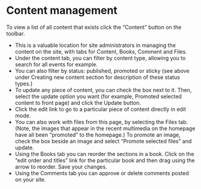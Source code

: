 # Content management
To view a list of all content that exists click the “Content” button on the toolbar.
* This is a valuable location for site administrators in managing the content on the
site, with tabs for Content, Books, Comment and Files.
* Under the content tab, you can filter by content type, allowing you to search for all events for example.
* You can also filter by status: published, promoted or sticky (see above under Creating new content section for description of these status types.)
* To update any piece of content, you can check the box next to it. Then, select the update option you want (for example, Promoted selected content to front page) and click the Update button.
* Click the edit link to go to a particular piece of content directly in edit mode.
* You can also work with files from this page, by selecting the Files tab. (Note, the images that appear in the recent multimedia on the homepage have all been
“promoted” to the homepage.) To promote an image, check the box beside an image and select “Promote selected files” and update.
* Using the Books tab you can reorder the sections in a book. Click on the “edit order and titles” link for the particular book and then drag using the arrow to reorder. Save your changes.
* Using the Comments tab you can approve or delete comments posted on your site.
